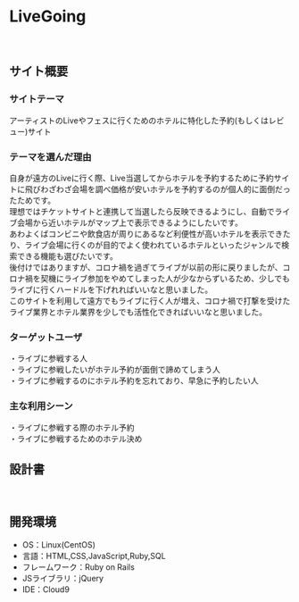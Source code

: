 # LiveGoing
​
## サイト概要 
### サイトテーマ
アーティストのLiveやフェスに行くためのホテルに特化した予約(もしくはレビュー)サイト

### テーマを選んだ理由
自身が遠方のLiveに行く際、Live当選してからホテルを予約するために予約サイトに飛びわざわざ会場を調べ価格が安いホテルを予約するのが個人的に面倒だったためです。<br>
理想ではチケットサイトと連携して当選したら反映できるようにし、自動でライブ会場から近いホテルがマップ上で表示できるようにしたいです。<br>
あわよくばコンビニや飲食店が周りにあるなど利便性が高いホテルを表示できたり、ライブ会場に行くのが目的でよく使われているホテルといったジャンルで検索できる機能も選びたいです。<br>
後付けではありますが、コロナ禍を過ぎてライブが以前の形に戻りましたが、コロナ禍を契機にライブ参加をやめてしまった人が少なからずいるため、少しでもライブに行くハードルを下げれればいいなと思いました。<br>
このサイトを利用して遠方でもライブに行く人が増え、コロナ禍で打撃を受けたライブ業界とホテル業界を少しでも活性化できればいいなと思いました。

### ターゲットユーザ
・ライブに参戦する人<br>
・ライブに参戦したいがホテル予約が面倒で諦めてしまう人<br>
・ライブに参戦するのにホテル予約を忘れており、早急に予約したい人

### 主な利用シーン
・ライブに参戦する際のホテル予約<br>
・ライブに参戦するためのホテル決め

## 設計書

​
## 開発環境
- OS：Linux(CentOS)
- 言語：HTML,CSS,JavaScript,Ruby,SQL
- フレームワーク：Ruby on Rails
- JSライブラリ：jQuery
- IDE：Cloud9
​
